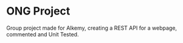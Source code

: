 <h1><strong>ONG Project</strong></h1>

Group project made for Alkemy, creating a REST API for a webpage, commented and Unit Tested.
